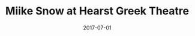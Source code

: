 ---
date: '2017-07-01'
artist: Miike Snow
festival: ''
venue: Hearst Greek Theatre
city: Berkeley
state: CA
country: USA
price: $45.00
solo: 'No'
title: Miike Snow at Hearst Greek Theatre
slug: 2017-07-01-miike-snow
cover: ''
genre: ''
category: show
tags: []
created: 02/15/2019
artists:
  - Miike Snow
  - Phantogram
openers:
  - Phantogram
---